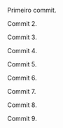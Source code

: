 Primeiro commit.

Commit 2.

Commit 3.

Commit 4.

Commit 5.

Commit 6.

Commit 7.

Commit 8.

Commit 9.